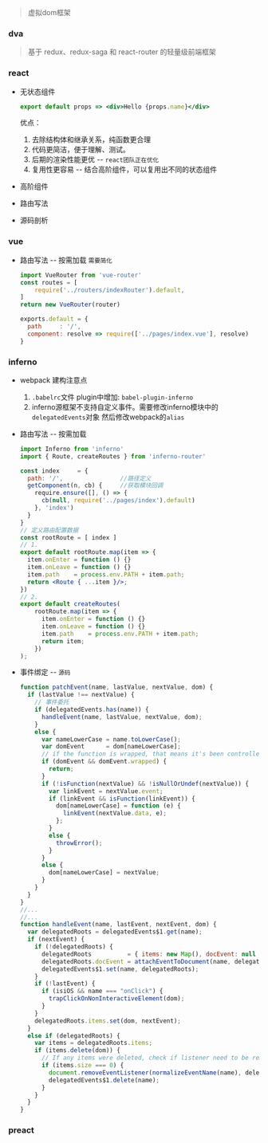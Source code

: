 > 虚拟dom框架

### dva
> 基于 redux、redux-saga 和 react-router 的轻量级前端框架

### react
* 无状态组件
    ```jsx harmony
    export default props => <div>Hello {props.name}</div>
    ```
    优点：
    1. 去除结构体和继承关系，纯函数更合理
    2. 代码更简洁，便于理解、测试。
    3. 后期的渲染性能更优 -- `react团队正在优化`
    4. 复用性更容易 -- 结合高阶组件，可以复用出不同的状态组件

* 高阶组件

* 路由写法

* 源码剖析


### vue
* 路由写法 -- 按需加载 `需要简化`

    ```javascript
    import VueRouter from 'vue-router'
    const routes = [
        require('../routers/indexRouter').default,
    ]
    return new VueRouter(router)
    ```

    ```javascript
    exports.default = {
      path     : '/',
      component: resolve => require(['../pages/index.vue'], resolve)
    }
    ```


### inferno
* webpack 建构注意点
    1. `.babelrc`文件 plugin中增加: `babel-plugin-inferno`
    2. inferno源框架不支持自定义事件。需要修改inferno模块中的`delegatedEvents`对象 然后修改webpack的`alias`
* 路由写法  -- 按需加载

    ```jsx harmony
    import Inferno from 'inferno'
    import { Route, createRoutes } from 'inferno-router'

    const index     = {
      path: '/',                //路径定义
      getComponent(n, cb) {     //获取模块回调
        require.ensure([], () => {
          cb(null, require('../pages/index').default)
        }, 'index')
      }
    }
    // 定义路由配置数据
    const rootRoute = [ index ]
    // 1.
    export default rootRoute.map(item => {
      item.onEnter = function () {}
      item.onLeave = function () {}
      item.path    = process.env.PATH + item.path;
      return <Route { ...item }/>;
    })
    // 2.
    export default createRoutes(
        rootRoute.map(item => {
          item.onEnter = function () {}
          item.onLeave = function () {}
          item.path    = process.env.PATH + item.path;
          return item;
        })
    );
    ```

* 事件绑定 -- `源码`
    ```javascript
    function patchEvent(name, lastValue, nextValue, dom) {
      if (lastValue !== nextValue) {
        // 事件委托
        if (delegatedEvents.has(name)) {
          handleEvent(name, lastValue, nextValue, dom);
        }
        else {
          var nameLowerCase = name.toLowerCase();
          var domEvent      = dom[nameLowerCase];
          // if the function is wrapped, that means it's been controlled by a wrapper
          if (domEvent && domEvent.wrapped) {
            return;
          }
          if (!isFunction(nextValue) && !isNullOrUndef(nextValue)) {
            var linkEvent = nextValue.event;
            if (linkEvent && isFunction(linkEvent)) {
              dom[nameLowerCase] = function (e) {
                linkEvent(nextValue.data, e);
              };
            }
            else {
              throwError();
            }
          }
          else {
            dom[nameLowerCase] = nextValue;
          }
        }
      }
    }
    //...
    //...
    function handleEvent(name, lastEvent, nextEvent, dom) {
      var delegatedRoots = delegatedEvents$1.get(name);
      if (nextEvent) {
        if (!delegatedRoots) {
          delegatedRoots          = { items: new Map(), docEvent: null };
          delegatedRoots.docEvent = attachEventToDocument(name, delegatedRoots);
          delegatedEvents$1.set(name, delegatedRoots);
        }
        if (!lastEvent) {
          if (isiOS && name === "onClick") {
            trapClickOnNonInteractiveElement(dom);
          }
        }
        delegatedRoots.items.set(dom, nextEvent);
      }
      else if (delegatedRoots) {
        var items = delegatedRoots.items;
        if (items.delete(dom)) {
          // If any items were deleted, check if listener need to be removed
          if (items.size === 0) {
            document.removeEventListener(normalizeEventName(name), delegatedRoots.docEvent);
            delegatedEvents$1.delete(name);
          }
        }
      }
    }
    ```

### preact
